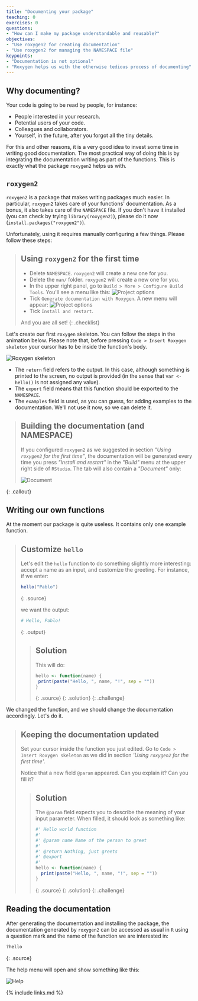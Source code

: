 ```yaml
---
title: "Documenting your package"
teaching: 0
exercises: 0
questions:
- "How can I make my package understandable and reusable?"
objectives:
- "Use roxygen2 for creating documentation"
- "Use roxygen2 for managing the NAMESPACE file"
keypoints:
- "Documentation is not optional"
- "Roxygen helps us with the otherwise tedious process of documenting"
---
```


## Why documenting?

Your code is going to be read by people, for instance:

- People interested in your research.
- Potential users of your code.
- Colleagues and collaborators.
- Yourself, in the future, after you forgot all the tiny details.

For this and other reasons, it is a very good idea to invest some time in writing good documentation.
The most practical way of doing this is by integrating the documentation writing as part of the functions.
This is exactly what the package `roxygen2` helps us with.

## `roxygen2`

`roxygen2` is a package that makes writing packages much easier.
In particular, `roxygen2` takes care of your functions' documentation.
As a bonus, it also takes care of the `NAMESPACE` file.
If you don't have it installed (you can check by trying `library(roxygen2)`), please do it now (`install.packages("roxygen2")`).

Unfortunately, using it requires manually configuring a few things.
Please follow these steps:

> ## Using `roxygen2` for the first time
> - Delete `NAMESPACE`. `roxygen2` will create a new one for you.
> - Delete the `man/` folder. `roxygen2` will create a new one for you.
> - In the upper right panel, go to `Build > More > Configure Build Tools`. You'll see a menu like this:
> ![Project options](../fig/project-options.png)
> - Tick `Generate documentation with Roxygen`.
> A new menu will appear:
> ![Project options](../fig/roxygen-options.png)
> - Tick `Install and restart`.
>
> And you are all set!
{: .checklist}

Let's create our first `roxygen` skeleton.
You can follow the steps in the animation below.
Please note that, before pressing `Code > Insert Roxygen skeleton` your cursor has to be inside the function's body.

![Roxygen skeleton](../fig/roxygen-skeleton.gif)

- The `return` field refers to the output. In this case, although something is printed to the screen, no output is provided (in the sense that `var <- hello()` is not assigned any value).
- The `export` field means that this function should be exported to the `NAMESPACE`.
- The `examples` field is used, as you can guess, for adding examples to the documentation. We'll not use it now, so we can delete it.

> ## Building the documentation (and NAMESPACE)
> If you configured `roxygen2` as we suggested in section _"Using `roxygen2` for the first time"_, the documentation will be generated every time you press _"Install and restart"_ in the _"Build"_ menu at the upper right side of `RStudio`. The tab will also contain a _"Document"_ only:
>
> ![Document](../fig/document.gif)
>
{: .callout}

## Writing our own functions

At the moment our package is quite useless.
It contains only one example function.


> ## Customize `hello`
> Let's edit the `hello` function to do something slightly more interesting: accept a name as an input, and customize the greeting.
> For instance, if we enter:
>
> ~~~r
> hello("Pablo")
> ~~~
> {: .source}
> 
> we want the output:
>
> ~~~r
> # Hello, Pablo!
> ~~~
> {: .output}
>
> > ## Solution
> > This will do:
> > ~~~r
> > hello <- function(name) {
> >  print(paste("Hello, ", name, "!", sep = ""))
> > }
> > ~~~
> > {: .source}
> {: .solution}
{: .challenge}

We changed the function, and we should change the documentation accordingly.
Let's do it.

> ## Keeping the documentation updated
> Set your cursor inside the function you just edited.
> Go to `Code > Insert Roxygen skeleton` as we did in section _'Using `roxygen2` for the first time'_.
>
> Notice that a new field `@param` appeared.
> Can you explain it?
> Can you fill it?
> > ## Solution
> > The `@param` field expects you to describe the meaning of your input parameter.
> > When filled, it should look as something like:
> >
> > ~~~r
> > #' Hello world function
> > #'
> > #' @param name Name of the person to greet
> > #'
> > #' @return Nothing, just greets
> > #' @export
> > #'
> > hello <- function(name) {
> >   print(paste("Hello, ", name, "!", sep = ""))
> > }
> > ~~~
> > {: .source}
> {: .solution}
{: .challenge}

## Reading the documentation

After generating the documentation and installing the package, the documentation generated by `roxygen2` can be accessed as usual in `R` using a question mark and the name of the function we are interested in:

~~~r
?hello
~~~
{: .source}

The help menu will open and show something like this:

![Help](../fig/help.png)


{% include links.md %}
